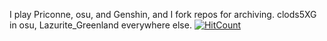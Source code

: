 I play Priconne, osu, and Genshin, and I fork repos for archiving. clods5XG in osu, Lazurite_Greenland everywhere else. [![HitCount](https://hits.dwyl.com/toadsworth-jr/toadsworth-jr.svg?style=flat-square&show=unique)](http://hits.dwyl.com/toadsworth-jr/toadsworth-jr)
